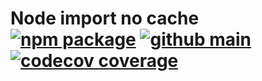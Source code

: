 # Node import no cache [![npm package](https://img.shields.io/npm/v/@jsenv/node-import-no-cache.svg?logo=npm&label=package)](https://www.npmjs.com/package/@jsenv/node-import-no-cache) [![github main](https://github.com/jsenv/node-import-no-cache/workflows/main/badge.svg)](https://github.com/jsenv/node-import-no-cache/actions?workflow=main) [![codecov coverage](https://codecov.io/gh/jsenv/node-import-no-cache/branch/main/graph/badge.svg)](https://codecov.io/gh/jsenv/node-import-no-cache)
